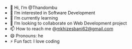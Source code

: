 - 👋 Hi, I’m @Thandombu
- 👀 I’m interested in Software Development
- 🌱 I’m currently learning 
- 💞️ I’m looking to collaborate on Web Development project
- 📫 How to reach me @mkhizesbani62@gmail.com
- 😄 Pronouns: he
- ⚡ Fun fact: I love coding

<!---
Thandombu/Thandombu is a ✨ special ✨ repository because its `README.md` (this file) appears on your GitHub profile.
You can click the Preview link to take a look at your changes.
--->
